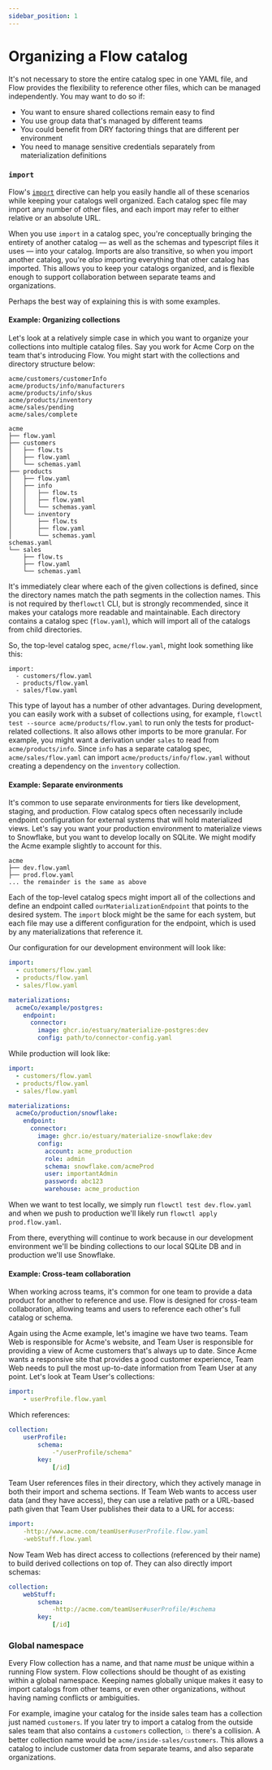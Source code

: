 ```yaml
---
sidebar_position: 1
---
```

# Organizing a Flow catalog

It's not necessary to store the entire catalog spec in one YAML file, and Flow provides the flexibility to reference other files, which can be managed independently. You may want to do so if:

* You want to ensure shared collections remain easy to find
* You use group data that's managed by different teams
* You could benefit from DRY factoring things that are different per environment
* You need to manage sensitive credentials separately from materialization definitions

### `import`

Flow's [`import`](../concepts/import.md) directive can help you easily handle all of these scenarios while keeping your catalogs well organized. Each catalog spec file may import any number of other files, and each import may refer to either relative or an absolute URL.

When you use `import` in a catalog spec, you're conceptually bringing the entirety of another catalog — as well as the schemas and typescript files it uses — into your catalog. Imports are also transitive, so when you import another catalog, you're _also_ importing everything that other catalog has imported. This allows you to keep your catalogs organized, and is flexible enough to support collaboration between separate teams and organizations.

Perhaps the best way of explaining this is with some examples.

#### Example: Organizing collections

Let's look at a relatively simple case in which you want to organize your collections into multiple catalog files. Say you work for Acme Corp on the team that's introducing Flow. You might start with the collections and directory structure below:

```
acme/customers/customerInfo
acme/products/info/manufacturers
acme/products/info/skus
acme/products/inventory
acme/sales/pending
acme/sales/complete
```

```
acme
├── flow.yaml
├── customers
│   ├── flow.ts
│   ├── flow.yaml
│   └── schemas.yaml
├── products
│   ├── flow.yaml
│   ├── info
│   │   ├── flow.ts
│   │   ├── flow.yaml
│   │   └── schemas.yaml
│   └── inventory
│       ├── flow.ts
│       ├── flow.yaml
│       └── schemas.yaml
schemas.yaml
└── sales
    ├── flow.ts
    ├── flow.yaml
    └── schemas.yaml
```

It's immediately clear where each of the given collections is defined, since the directory names match the path segments in the collection names. This is not required by the`flowctl` CLI, but is strongly recommended, since it makes your catalogs more readable and maintainable. Each directory contains a catalog spec (`flow.yaml`), which will import all of the catalogs from child directories.

So, the top-level catalog spec, `acme/flow.yaml`, might look something like this:

```
import:
  - customers/flow.yaml
  - products/flow.yaml
  - sales/flow.yaml
```

This type of layout has a number of other advantages. During development, you can easily work with a subset of collections using, for example, `flowctl test --source acme/products/flow.yaml` to run only the tests for product-related collections. It also allows other imports to be more granular. For example, you might want a derivation under `sales` to read from `acme/products/info`. Since `info` has a separate catalog spec, `acme/sales/flow.yaml` can import `acme/products/info/flow.yaml` without creating a dependency on the `inventory` collection.

#### Example: Separate environments

It's common to use separate environments for tiers like development, staging, and production. Flow catalog specs often necessarily include endpoint configuration for external systems that will hold materialized views. Let's say you want your production environment to materialize views to Snowflake, but you want to develop locally on SQLite. We might modify the Acme example slightly to account for this.

```
acme
├── dev.flow.yaml
├── prod.flow.yaml
... the remainder is the same as above
```

Each of the top-level catalog specs might import all of the collections and define an endpoint called `ourMaterializationEndpoint` that points to the desired system. The `import` block might be the same for each system, but each file may use a different configuration for the endpoint, which is used by any materializations that reference it.

Our configuration for our development environment will look like:

```yaml title="dev.flow.yaml"
import:
  - customers/flow.yaml
  - products/flow.yaml
  - sales/flow.yaml

materializations:
  acmeCo/example/postgres:
    endpoint:
      connector:
        image: ghcr.io/estuary/materialize-postgres:dev
        config: path/to/connector-config.yaml
```

While production will look like:

```yaml title="prod.flow.yaml"
import:
  - customers/flow.yaml
  - products/flow.yaml
  - sales/flow.yaml

materializations:
  acmeCo/production/snowflake:
    endpoint:
      connector:
        image: ghcr.io/estuary/materialize-snowflake:dev
        config:
          account: acme_production
          role: admin
          schema: snowflake.com/acmeProd
          user: importantAdmin
          password: abc123
          warehouse: acme_production
```

When we want to test locally, we simply run `flowctl test dev.flow.yaml` and when we push to production we'll likely run `flowctl apply prod.flow.yaml`.

From there, everything will continue to work because in our development environment we'll be binding collections to our local SQLite DB and in production we'll use Snowflake.

#### Example: Cross-team collaboration

When working across teams, it's common for one team to provide a data product for another to reference and use. Flow is designed for cross-team collaboration, allowing teams and users to reference each other's full catalog or schema. &#x20;

Again using the Acme example, let's imagine we have two teams. Team Web is responsible for Acme's website, and Team User is responsible for providing a view of Acme customers that's always up to date. Since Acme wants a responsive site that provides a good customer experience, Team Web needs to pull the most up-to-date information from Team User at any point. Let's look at Team User's collections:

```yaml title="teamUser.flow.yaml"
import:
    - userProfile.flow.yaml
```

Which references:

```yaml title="userProfile.flow.yaml"
collection:
    userProfile:
        schema:
            -"/userProfile/schema"
        key:
            [/id]
```

Team User references files in their directory, which they actively manage in both their import and schema sections. If Team Web wants to access user data (and they have access), they can use a relative path or a URL-based path given that Team User publishes their data to a URL for access:

```yaml title="teamWeb.flow.yaml"
import:
    -http://www.acme.com/teamUser#userProfile.flow.yaml
    -webStuff.flow.yaml
```

Now Team Web has direct access to collections (referenced by their name) to build derived collections on top of. They can also directly import schemas:

```yaml title="webStuff.flow.yaml"
collection:
    webStuff:
        schema:
            -http://acme.com/teamUser#userProfile/#schema
        key:
            [/id]
```

### Global namespace

Every Flow collection has a name, and that name _must_ be unique within a running Flow system. Flow collections should be thought of as existing within a global namespace. Keeping names globally unique makes it easy to import catalogs from other teams, or even other organizations, without having naming conflicts or ambiguities.

For example, imagine your catalog for the inside sales team has a collection just named `customers`. If you later try to import a catalog from the outside sales team that also contains a `customers` collection, 💥 there's a collision. A better collection name would be `acme/inside-sales/customers`. This allows a catalog to include customer data from separate teams, and also separate organizations.